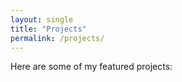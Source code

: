 ```yaml
---
layout: single
title: "Projects"
permalink: /projects/
---
```


Here are some of my featured projects:
